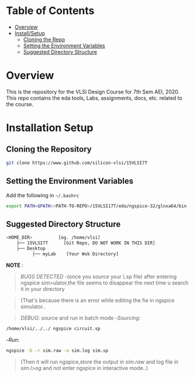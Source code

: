 # Table of Contents 
- [Overview](#Overview)
- [Install/Setup](#Installation-Setup)
    - [Cloning the Repo](#Cloning-the-Repository)
    - [Setting the Environment Variables](#Setting-the-Environment-Variables)
    - [Suggested Directory Structure](#Suggested-Directory-Structure)

# Overview

This is the repository for the VLSI Design Course for 7th Sem AEI, 2020. This repo contains the eda tools, Labs, assignments, docs, etc. related to the course.

# Installation Setup

## Cloning the Repository
```bash
git clone https://www.github.com/silicon-vlsi/15VLSI7T
```

## Setting the Environment Variables
Add the following in ```~/.bashrc```
```bash
export PATH=$PATH:<PATH-TO-REPO>/15VLSI17T/eda/ngspice-32/glnxa64/bin
```
## Suggested Directory Structure
```bash
<HOME_DIR>          [eg. /home/vlsi]
    ├── 15VLSI7T      [Git Repo, DO NOT WORK IN THIS DIR]
    ├── Desktop
          ├── myLab    [Your Wok Directory]
```
**NOTE** :
>*BUGS DETECTED* -(once you *source* your (.sp file) after entering ngspice sim>ulator,the file seems to disappear the next time u search it in your directory

>(That's because there is an error while editing the fie in ngspice simulator..

>*DEBUG*:
>source and run in batch mode
  -*Sourcing*:
```bash
/home/vlsi/../../ ngspice circuit.sp
```
 -*Run*:
```bash
ngspice -b -r sim.raw -o sim.log sim.sp
```

>(Then it will run ngspice,store the output in *sim.raw* and log file in *sim.l>og* and not enter ngspice in interactive mode..)
   

